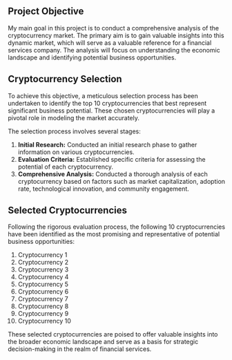 ## Project Objective

My main goal in this project is to conduct a comprehensive analysis of the cryptocurrency market. The primary aim is to gain valuable insights into this dynamic market, which will serve as a valuable reference for a financial services company. The analysis will focus on understanding the economic landscape and identifying potential business opportunities.

## Cryptocurrency Selection

To achieve this objective, a meticulous selection process has been undertaken to identify the top 10 cryptocurrencies that best represent significant business potential. These chosen cryptocurrencies will play a pivotal role in modeling the market accurately.

The selection process involves several stages:

1. **Initial Research:** Conducted an initial research phase to gather information on various cryptocurrencies.
2. **Evaluation Criteria:** Established specific criteria for assessing the potential of each cryptocurrency.
3. **Comprehensive Analysis:** Conducted a thorough analysis of each cryptocurrency based on factors such as market capitalization, adoption rate, technological innovation, and community engagement.

## Selected Cryptocurrencies

Following the rigorous evaluation process, the following 10 cryptocurrencies have been identified as the most promising and representative of potential business opportunities:

1. Cryptocurrency 1
2. Cryptocurrency 2
3. Cryptocurrency 3
4. Cryptocurrency 4
5. Cryptocurrency 5
6. Cryptocurrency 6
7. Cryptocurrency 7
8. Cryptocurrency 8
9. Cryptocurrency 9
10. Cryptocurrency 10

These selected cryptocurrencies are poised to offer valuable insights into the broader economic landscape and serve as a basis for strategic decision-making in the realm of financial services.
